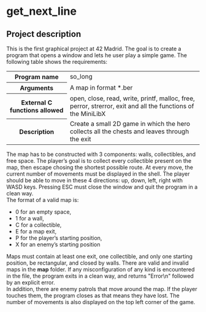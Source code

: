 <h1>get_next_line</h1>
<h2>Project description</h2>
<div>
<!--  <a href="https://github.com/JaeSeoKim/badge42">
    <img align="center" src="https://badge42.herokuapp.com/api/project/samoreno/ft_printf"/>
  </a> -->
  <p>This is the first graphical project at 42 Madrid. The goal is to create a program that opens a window and lets he user play a simple game. The following table shows the requirements:
  <table>
    <tr>
      <th>Program name</th>
      <td>so_long</td>
    </tr>
    <tr>
      <th>Arguments</th>
      <td>A map in format *.ber</td>
    </tr>
    <tr>
      <th>External C functions allowed</th>
      <td>open, close, read, write, printf, malloc, free, perror, strerror, exit and all the functions of the MiniLibX</td>
    </tr>
    <tr>
      <th>Description</th>
      <td>Create a small 2D game in which the hero collects all the chests and leaves through the exit</td>
    </tr>
</table>
  </p>
  </div>
  <div>
  <p>
  The map has to be constructed with 3 components: walls, collectibles, and free space. The player’s goal is to collect every collectible present on the map, then escape chosing the shortest possible route. At every move, the current number of movements must be displayed in the shell. The player should be able to move in these 4 directions: up, down, left, right with WASD keys. Pressing ESC must close the window and quit the program in a clean way.<br/>
    The format of a valid map is:
    <ul>
      <li>0 for an empty space,</li>
      <li>1 for a wall,</li>
      <li>C for a collectible,</li>
      <li>E for a map exit,</li>
      <li>P for the player’s starting position,</li>
      <li>X for an enemy’s starting position</li>
    </ul>
  Maps must contain at least one exit, one collectible, and only one starting position, be rectangular, and closed by walls. There are valid and invalid maps in the <b>map</b> folder. If any misconfiguration of any kind is encountered in the file, the program exits in a clean way, and returns "Error\n" followed by an explicit error.<br/>
  In addition, there are enemy patrols that move around the map. If the player touches them, the program closes as that means they have lost. The number of movements is also displayed on the top left corner of the game.
  </p>
</div>
